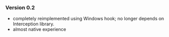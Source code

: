 ### Version 0.2

+ completely reimplemented using Windows hook; no longer depends on Interception library.
+ almost native experience
